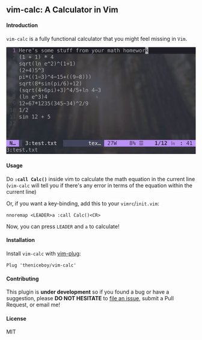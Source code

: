 ## vim-calc: A Calculator in Vim

#### Introduction
`vim-calc` is a fully functional calculator that you might feel missing in `Vim`.

![Demo](demo.gif)


#### Usage
Do **`:call Calc()`** inside vim to calculate the math equation in the current line (`vim-calc` will tell you if there's any error in terms of the equation within the current line)

Or, if you want a key-binding, add this to your `vimrc`/`init.vim`:
```vim
nnoremap <LEADER>a :call Calc()<CR>
```

Now, you can press `LEADER` and `a` to calculate!

#### Installation
Install `vim-calc` with [vim-plug](https://github.com/junegunn/vim-plug):
```vim
Plug 'theniceboy/vim-calc'
```

#### Contributing
This plugin is **under development** so if you found a bug or have a suggestion, please **DO NOT HESITATE** to [file an issue](https://github.com/theniceboy/vim-calc/issues/new), submit a Pull Request, or email me!

#### License
MIT
